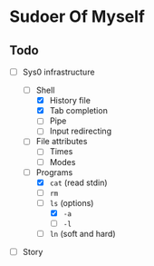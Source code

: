 # Sudoer Of Myself

## Todo

- [ ] Sys0 infrastructure

  - [ ] Shell
    - [x] History file
    - [x] Tab completion
    - [ ] Pipe
    - [ ] Input redirecting

  - [ ] File attributes
    - [ ] Times
    - [ ] Modes

  - [ ] Programs
    - [x] `cat` (read stdin)
    - [ ] `rm`
    - [ ] `ls` (options)
      - [x] `-a`
      - [ ] `-l`
    - [ ] `ln` (soft and hard)

- [ ] Story